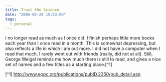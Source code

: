 ```yaml
---
title: Trust the Science
date: "2005-05-24 15:53:00"
tags:
  - personal
---
```

I no longer read as much as I once did.  I finish perhaps little
more books each year than I once read in a month.  This is somewhat
depressing, but also reflects a life in which I am out more.  I did
not have a computer when I read that much, I rarely went out with
friends (really, did not at all).  Still, George Weigel reminds me
how much there is still to read, and gives a nice set of names and
a few titles as a starting place.[^1]

[^1] <http://www.eppc.org/publications/pubID.2350/pub_detail.asp>

